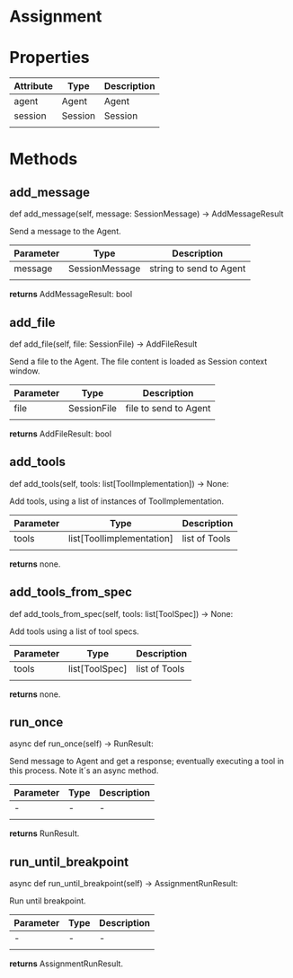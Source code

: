 
# Assignment

# Properties

| Attribute | Type    | Description |
|-----------|---------|-------------|
| agent     | Agent   | Agent       |
| session   | Session | Session     |
|           |         |             |

# Methods
## add_message

def add_message(self, message: SessionMessage) -> AddMessageResult

Send a message to the Agent.

| Parameter | Type           | Description             |
|-----------|----------------|-------------------------|
| message   | SessionMessage | string to send to Agent |
|           |                |                         |

**returns** AddMessageResult: bool

## add_file

def add_file(self, file: SessionFile) -> AddFileResult

Send a file to the Agent. The file content is loaded as Session context window.


| Parameter | Type        | Description           |
|-----------|-------------|-----------------------|
| file      | SessionFile | file to send to Agent |
|           |             |                       |

**returns** AddFileResult: bool

## add_tools

def add_tools(self, tools: list[ToolImplementation]) -> None:

Add tools, using a list of instances of ToolImplementation.


| Parameter | Type                      | Description   |
|-----------|---------------------------|---------------|
| tools     | list[ToolIimplementation] | list of Tools |
|           |                           |               |

**returns** none.

 ## add_tools_from_spec

def add_tools_from_spec(self, tools: list[ToolSpec]) -> None:

Add tools using a list of tool specs.


| Parameter | Type           | Description   |
|-----------|----------------|---------------|
| tools     | list[ToolSpec] | list of Tools |
|           |                |               |

**returns** none.

## run_once

async def run_once(self) -> RunResult:

Send message to Agent and get a response; eventually executing a tool in this process.
Note it´s an async method.

| Parameter | Type | Description |
|-----------|------|-------------|
| -         | -    | -           |
|           |      |             |

**returns** RunResult.

## run_until_breakpoint

async def run_until_breakpoint(self) -> AssignmentRunResult:

Run until breakpoint.

| Parameter | Type | Description |
|-----------|------|-------------|
| -         | -    | -           |
|           |      |             |

**returns** AssignmentRunResult.

